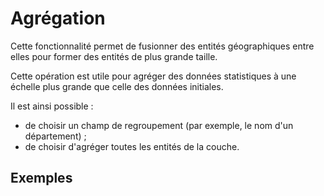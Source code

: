 # Agrégation

Cette fonctionnalité permet de fusionner des entités géographiques entre elles pour former des entités de plus grande taille.

Cette opération est utile pour agréger des données statistiques à une échelle plus grande que celle des données initiales.

Il est ainsi possible :

- de choisir un champ de regroupement (par exemple, le nom d'un département) ;
- de choisir d'agréger toutes les entités de la couche.

## Exemples

<ZoomImg
    src="/aggregation-1.png"
    alt="Aggrégation des communes françaises par département"
    caption="Aggrégation des communes françaises par département"
/>

<ZoomImg
    src="/aggregation-0.png"
    alt="Aggrégation des communes françaises sans champ de regroupement "
    caption="Aggrégation des communes françaises sans champ de regroupement "
/>

